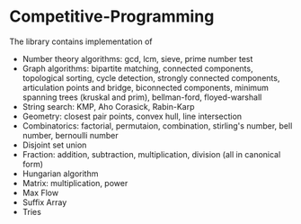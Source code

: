 # Competitive-Programming
The library contains implementation of    
- Number theory algorithms: gcd, lcm, sieve, prime number test
- Graph algorithms: bipartite matching, connected components, topological sorting, cycle detection, strongly connected components, articulation points and bridge, biconnected components, minimum spanning trees (kruskal and prim), bellman-ford, floyed-warshall 
- String search: KMP, Aho Corasick, Rabin-Karp
- Geometry: closest pair points, convex hull, line intersection
- Combinatorics: factorial, permutaion, combination, stirling's number, bell number, bernoulli number
- Disjoint set union
- Fraction: addition, subtraction, multiplication, division (all in canonical form)
- Hungarian algorithm
- Matrix: multiplication, power
- Max Flow
- Suffix Array
- Tries
